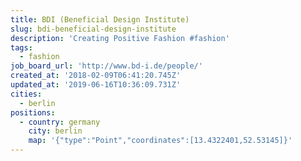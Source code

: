 ```yaml
---
title: BDI (Beneficial Design Institute)
slug: bdi-beneficial-design-institute
description: 'Creating Positive Fashion #fashion'
tags:
  - fashion
job_board_url: 'http://www.bd-i.de/people/'
created_at: '2018-02-09T06:41:20.745Z'
updated_at: '2019-06-16T10:36:09.731Z'
cities:
  - berlin
positions:
  - country: germany
    city: berlin
    map: '{"type":"Point","coordinates":[13.4322401,52.53145]}'
---
```


